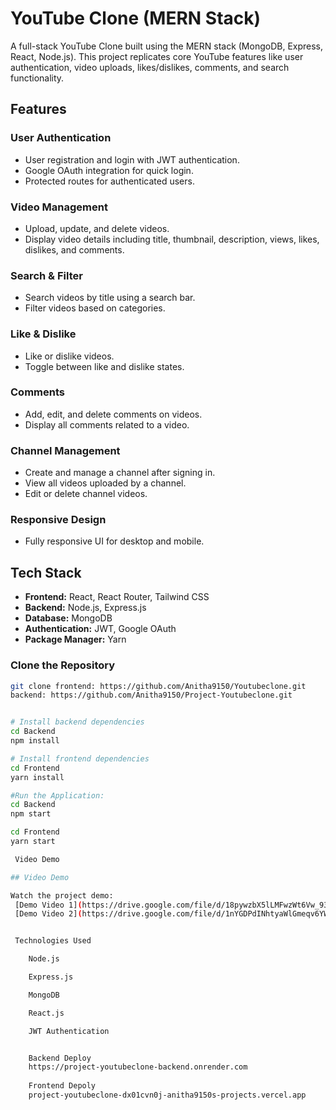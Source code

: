 # YouTube Clone (MERN Stack)

A full-stack YouTube Clone built using the MERN stack (MongoDB, Express, React, Node.js). This project replicates core YouTube features like user authentication, video uploads, likes/dislikes, comments, and search functionality.

## Features

### User Authentication
- User registration and login with JWT authentication.
- Google OAuth integration for quick login.
- Protected routes for authenticated users.

### Video Management
- Upload, update, and delete videos.
- Display video details including title, thumbnail, description, views, likes, dislikes, and comments.

### Search & Filter
- Search videos by title using a search bar.
- Filter videos based on categories.

###  Like & Dislike
- Like or dislike videos.
- Toggle between like and dislike states.

###  Comments
- Add, edit, and delete comments on videos.
- Display all comments related to a video.

### Channel Management
- Create and manage a channel after signing in.
- View all videos uploaded by a channel.
- Edit or delete channel videos.

###  Responsive Design
- Fully responsive UI for desktop and mobile.

## Tech Stack

- **Frontend:** React, React Router, Tailwind CSS
- **Backend:** Node.js, Express.js
- **Database:** MongoDB 
- **Authentication:** JWT, Google OAuth
- **Package Manager:** Yarn



###  Clone the Repository
```sh
git clone frontend: https://github.com/Anitha9150/Youtubeclone.git
backend: https://github.com/Anitha9150/Project-Youtubeclone.git


# Install backend dependencies
cd Backend
npm install

# Install frontend dependencies
cd Frontend
yarn install

#Run the Application:
cd Backend
npm start

cd Frontend
yarn start

 Video Demo

## Video Demo  

Watch the project demo:  
 [Demo Video 1](https://drive.google.com/file/d/18pywzbX5lLMFwzWt6Vw_93xqsGaWfSh_/view?usp=drive_link)  
 [Demo Video 2](https://drive.google.com/file/d/1nYGDPdINhtyaWlGmeqv6YWBvLO8HykJ7/view?usp=drive_link)  


 Technologies Used

    Node.js

    Express.js

    MongoDB

    React.js

    JWT Authentication


    Backend Deploy
    https://project-youtubeclone-backend.onrender.com
    
    Frontend Depoly
    project-youtubeclone-dx01cvn0j-anitha9150s-projects.vercel.app
